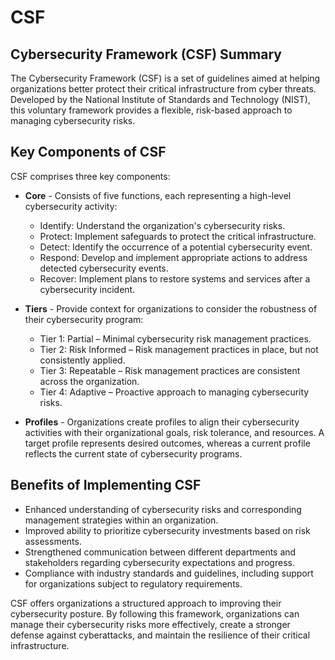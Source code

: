 # CSF

## Cybersecurity Framework (CSF) Summary

The Cybersecurity Framework (CSF) is a set of guidelines aimed at helping organizations better protect their critical infrastructure from cyber threats. Developed by the National Institute of Standards and Technology (NIST), this voluntary framework provides a flexible, risk-based approach to managing cybersecurity risks.

## Key Components of CSF

CSF comprises three key components:

- **Core** - Consists of five functions, each representing a high-level cybersecurity activity:

  - Identify: Understand the organization's cybersecurity risks.
  - Protect: Implement safeguards to protect the critical infrastructure.
  - Detect: Identify the occurrence of a potential cybersecurity event.
  - Respond: Develop and implement appropriate actions to address detected cybersecurity events.
  - Recover: Implement plans to restore systems and services after a cybersecurity incident.

- **Tiers** - Provide context for organizations to consider the robustness of their cybersecurity program:

  - Tier 1: Partial – Minimal cybersecurity risk management practices.
  - Tier 2: Risk Informed – Risk management practices in place, but not consistently applied.
  - Tier 3: Repeatable – Risk management practices are consistent across the organization.
  - Tier 4: Adaptive – Proactive approach to managing cybersecurity risks.

- **Profiles** - Organizations create profiles to align their cybersecurity activities with their organizational goals, risk tolerance, and resources. A target profile represents desired outcomes, whereas a current profile reflects the current state of cybersecurity programs.

## Benefits of Implementing CSF

- Enhanced understanding of cybersecurity risks and corresponding management strategies within an organization.
- Improved ability to prioritize cybersecurity investments based on risk assessments.
- Strengthened communication between different departments and stakeholders regarding cybersecurity expectations and progress.
- Compliance with industry standards and guidelines, including support for organizations subject to regulatory requirements.

CSF offers organizations a structured approach to improving their cybersecurity posture. By following this framework, organizations can manage their cybersecurity risks more effectively, create a stronger defense against cyberattacks, and maintain the resilience of their critical infrastructure.
